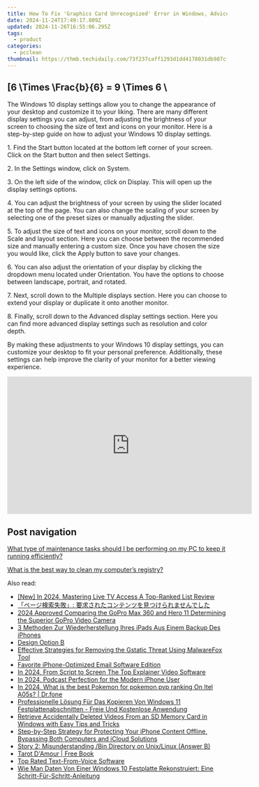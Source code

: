 ```yaml
---
title: How To Fix 'Graphics Card Unrecognized' Error in Windows, Advice From Expert YL Software Team
date: 2024-11-24T17:49:17.809Z
updated: 2024-11-26T16:55:06.295Z
tags:
  - product
categories:
  - pcclean
thumbnail: https://thmb.techidaily.com/73f237caff1293d1dd4178031db987cf4821ccb81a94a966ce0f48ea51b79037.jpg
---
```


## \[6 \Times \Frac{b}{6} = 9 \Times 6 \

The Windows 10 display settings allow you to change the appearance of your desktop and customize it to your liking. There are many different display settings you can adjust, from adjusting the brightness of your screen to choosing the size of text and icons on your monitor. Here is a step-by-step guide on how to adjust your Windows 10 display settings. 

1\. Find the Start button located at the bottom left corner of your screen. Click on the Start button and then select Settings.

2\. In the Settings window, click on System.

3\. On the left side of the window, click on Display. This will open up the display settings options. 

4\. You can adjust the brightness of your screen by using the slider located at the top of the page. You can also change the scaling of your screen by selecting one of the preset sizes or manually adjusting the slider.

5\. To adjust the size of text and icons on your monitor, scroll down to the Scale and layout section. Here you can choose between the recommended size and manually entering a custom size. Once you have chosen the size you would like, click the Apply button to save your changes.

6\. You can also adjust the orientation of your display by clicking the dropdown menu located under Orientation. You have the options to choose between landscape, portrait, and rotated.

7\. Next, scroll down to the Multiple displays section. Here you can choose to extend your display or duplicate it onto another monitor.

8\. Finally, scroll down to the Advanced display settings section. Here you can find more advanced display settings such as resolution and color depth. 

By making these adjustments to your Windows 10 display settings, you can customize your desktop to fit your personal preference. Additionally, these settings can help improve the clarity of your monitor for a better viewing experience.

<!-- affiliate ads begin -->
<iframe width="560" height="315" src="https://www.youtube.com/embed/-0Ww1YIIUe4?si=cQ-Gkh9UCJABuPZU&autoplay=1" title="YouTube video player" frameborder="0" allow="accelerometer; autoplay; clipboard-write; encrypted-media; gyroscope; picture-in-picture; web-share" referrerpolicy="strict-origin-when-cross-origin" allowfullscreen></iframe>
<!-- affiliate ads end -->

## Post navigation

[What type of maintenance tasks should I be performing on my PC to keep it running efficiently?](https://tools.techidaily.com/pcclean/products/)

[What is the best way to clean my computer’s registry?](https://tools.techidaily.com/pcclean/products/)

<ins class="adsbygoogle"
     style="display:block"
     data-ad-format="autorelaxed"
     data-ad-client="ca-pub-7571918770474297"
     data-ad-slot="1223367746"></ins>

<ins class="adsbygoogle"
     style="display:block"
     data-ad-client="ca-pub-7571918770474297"
     data-ad-slot="8358498916"
     data-ad-format="auto"
     data-full-width-responsive="true"></ins>

<span class="atpl-alsoreadstyle">Also read:</span>
<div><ul>
<li><a href="https://fox-links.techidaily.com/new-in-2024-mastering-live-tv-access-a-top-ranked-list-review/"><u>[New] In 2024, Mastering Live TV Access A Top-Ranked List Review</u></a></li>
<li><a href="https://discover-bits.techidaily.com/iuoajoodmuodvoocuoaknoe0ouwkseavlplusoajtog6kab5rgc44gv44km44gf44kz44oz44og44oz44oe44ks6kal44gk44gr44kj44km44gplus44gb44kt44gn44gx44gfig/"><u>「ページ検索失敗」: 要求されたコンテンツを見つけられませんでした</u></a></li>
<li><a href="https://extra-lessons.techidaily.com/2024-approved-comparing-the-gopro-max-360-and-hero-11-determining-the-superior-gopro-video-camera/"><u>2024 Approved Comparing the GoPro Max 360 and Hero 11 Determining the Superior GoPro Video Camera</u></a></li>
<li><a href="https://discover-bits.techidaily.com/3-methoden-zur-wiederherstellung-ihres-ipads-aus-einem-backup-des-iphones/"><u>3 Methoden Zur Wiederherstellung Ihres iPads Aus Einem Backup Des iPhones</u></a></li>
<li><a href="https://discover-bytes.techidaily.com/design-option-b/"><u>Design Option B</u></a></li>
<li><a href="https://discover-bits.techidaily.com/effective-strategies-for-removing-the-gstatic-threat-using-malwarefox-tool/"><u>Effective Strategies for Removing the Gstatic Threat Using MalwareFox Tool</u></a></li>
<li><a href="https://technical-tips.techidaily.com/favorite-iphone-optimized-email-software-edition/"><u>Favorite iPhone-Optimized Email Software Edition</u></a></li>
<li><a href="https://ai-vdieo-software.techidaily.com/in-2024-from-script-to-screen-the-top-explainer-video-software/"><u>In 2024, From Script to Screen The Top Explainer Video Software</u></a></li>
<li><a href="https://fox-links.techidaily.com/in-2024-podcast-perfection-for-the-modern-iphone-user/"><u>In 2024, Podcast Perfection for the Modern iPhone User</u></a></li>
<li><a href="https://android-pokemon-go.techidaily.com/in-2024-what-is-the-best-pokemon-for-pokemon-pvp-ranking-on-itel-a05s-drfone-by-drfone-virtual-android/"><u>In 2024, What is the best Pokemon for pokemon pvp ranking On Itel A05s? | Dr.fone</u></a></li>
<li><a href="https://discover-bits.techidaily.com/professionelle-losung-fur-das-kopieren-von-windows-11-festplattenabschnitten-freie-und-kostenlose-anwendung/"><u>Professionelle Lösung Für Das Kopieren Von Windows 11 Festplattenabschnitten - Freie Und Kostenlose Anwendung</u></a></li>
<li><a href="https://discover-bits.techidaily.com/retrieve-accidentally-deleted-videos-from-an-sd-memory-card-in-windows-with-easy-tips-and-tricks/"><u>Retrieve Accidentally Deleted Videos From an SD Memory Card in Windows with Easy Tips and Tricks</u></a></li>
<li><a href="https://discover-bits.techidaily.com/step-by-step-strategy-for-protecting-your-iphone-content-offline-bypassing-both-computers-and-icloud-solutions/"><u>Step-by-Step Strategy for Protecting Your iPhone Content Offline, Bypassing Both Computers and iCloud Solutions</u></a></li>
<li><a href="https://discover-bits.techidaily.com/story-2-misunderstanding-bin-directory-on-unixlinux-answer-b/"><u>Story 2: Misunderstanding /Bin Directory on Unix/Linux (Answer B)</u></a></li>
<li><a href="https://novels-ebooks.techidaily.com/1126100-9781609256852-tarot-damour/"><u>Tarot D'Amour | Free Book</u></a></li>
<li><a href="https://buynow-reviews.techidaily.com/top-rated-text-from-voice-software/"><u>Top Rated Text-From-Voice Software</u></a></li>
<li><a href="https://discover-bits.techidaily.com/wie-man-daten-von-einer-windows-10-festplatte-rekonstruiert-eine-schritt-fur-schritt-anleitung/"><u>Wie Man Daten Von Einer Windows 10 Festplatte Rekonstruiert: Eine Schritt-Für-Schritt-Anleitung</u></a></li>
</ul></div>

